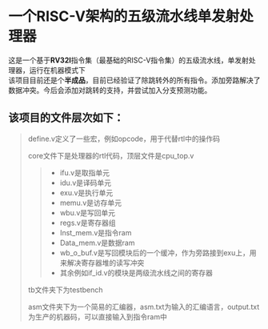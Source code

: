 # 一个RISC-V架构的五级流水线单发射处理器

这是一个基于**RV32I**指令集（最基础的RISC-V指令集）的五级流水线，单发射处理器，运行在机器模式下  
该项目目前还是个**半成品**，目前已经验证了除跳转外的所有指令。添加旁路解决了数据冲突。今后会添加对跳转的支持，并尝试加入分支预测功能。  

## 该项目的文件层次如下：

> define.v定义了一些宏，例如opcode，用于代替rtl中的操作码
>
> core文件下是处理器的rtl代码，顶层文件是cpu_top.v  
>> - ifu.v是取指单元 
>> - idu.v是译码单元 
>> - exu.v是执行单元
>> - memu.v是访存单元
>> - wbu.v是写回单元
>> - regs.v是寄存器组
>> - Inst_mem.v是指令ram
>> - Data_mem.v是数据ram
>> - wb_o_buf.v是写回模块后的一个缓冲，作为旁路接到exu上，用来解决寄存器堆的读写冲突
>> - 其余例如if_id.v的模块是两级流水线之间的寄存器
>>
> tb文件夹下为testbench  
> 
> asm文件夹下为一个简易的汇编器，asm.txt为输入的汇编语言，output.txt为生产的机器码，可以直接输入到指令ram中  

